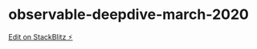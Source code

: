 # observable-deepdive-march-2020

[Edit on StackBlitz ⚡️](https://stackblitz.com/edit/observable-deepdive-march-2020)